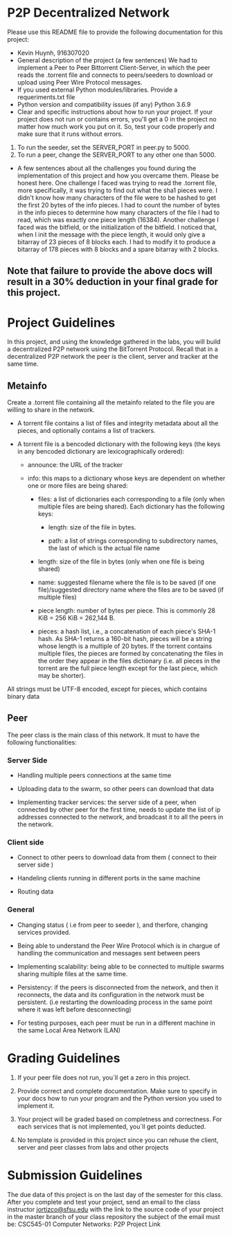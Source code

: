 # P2P Decentralized Network 

Please use this README file to provide the following documentation for this project:

* Kevin Huynh, 916307020
* General description of the project (a few sentences)
We had to implement a Peer to Peer Bittorrent Client-Server, in which the peer reads the .torrent file and connects to peers/seeders
to download or upload using Peer Wire Protocol messages.
* If you used external Python modules/libraries. Provide a requeriments.txt file  
* Python version and compatibility issues (if any)
Python 3.6.9
* Clear and specific instructions about how to run your project. If your project does not run or contains errors, you'll get a 0 in the project no matter how much work you put on it. So, test your code properly and make sure that it runs without errors.
1. To run the seeder, set the SERVER_PORT in peer.py to 5000.
2. To run a peer, change the SERVER_PORT to any other one than 5000.
* A few sentences about all the challenges you found during the implementation of this project and how you overcame them. Please be honest here. 
One challenge I faced was trying to read the .torrent file, more specifically, it was trying to find out what the sha1 pieces were. I didn't know how many characters of the file were to be hashed to get the first 20 bytes of the info pieces. I had to count the number of bytes in the info pieces to determine how many characters of the file I had to read, which was exactly one piece length (16384).
Another challenge I faced was the bitfield, or the initialization of the bitfield. I noticed that, when I init the message with the piece length, it would only give a bitarray of 23 pieces of 8 blocks each. I had to modify it to produce a bitarray of 178 pieces with 8 blocks and a spare bitarray with 2 blocks.

## Note that failure to provide the above docs will result in a 30% deduction in your final grade for this project. 

# Project Guidelines 

In this project, and using the knowledge gathered in the labs, you will build a decentralized P2P network using the BitTorrent Protocol. Recall that in a decentralized P2P network the peer is the client, server and tracker at the same time.

## Metainfo 

Create a .torrent file containing all the metainfo related to the file you are willing to share in the network. 
 
* A torrent file contains a list of files and integrity metadata about all the pieces, and optionally contains a list of trackers.

* A torrent file is a bencoded dictionary with the following keys (the keys in any bencoded dictionary are lexicographically ordered):

  * announce: the URL of the tracker
  
  * info: this maps to a dictionary whose keys are dependent on whether one or more files are being shared:
      
    * files: a list of dictionaries each corresponding to a file (only when multiple files are being shared). Each dictionary has the following keys:

        * length: size of the file in bytes.
       
        * path: a list of strings corresponding to subdirectory names, the last of which is the actual file name
       
    * length: size of the file in bytes (only when one file is being shared)

    * name: suggested filename where the file is to be saved (if one file)/suggested directory name where the files are to be saved (if             multiple files)
    
    * piece length: number of bytes per piece. This is commonly 28 KiB = 256 KiB = 262,144 B.
    
    * pieces: a hash list, i.e., a concatenation of each piece's SHA-1 hash. As SHA-1 returns a 160-bit hash, pieces will be a string whose length is a multiple of 20 bytes. If the torrent contains multiple files, the pieces are formed by concatenating the               files in the order they appear in the files dictionary (i.e. all pieces in the torrent are the full piece length except for the last piece, which may be shorter).

All strings must be UTF-8 encoded, except for pieces, which contains binary data

## Peer 

The peer class is the main class of this network. It must to have the following functionalities:

### Server Side 

  * Handling multiple peers connections at the same time

  * Uploading data to the swarm, so other peers can download that data 

  * Implementing tracker services: the server side of a peer, when connected by other peer for the first time, needs to update the list of ip addresses connected to the network, and broadcast it to all the peers in the network. 
  
### Client side 

  * Connect to other peers to download data from them ( connect to their server side )
  
  * Handeling clients running in different ports in the same machine 
  
  * Routing data 
  
### General 

  * Changing status ( i.e from peer to seeder ), and therfore, changing services provided. 
  
  * Being able to understand the Peer Wire Protocol which is in chargue of handling the communication and messages sent between peers 
  
  * Implementing scalability: being able to be connected to multiple swarms sharing multiple files at the same time. 
  
  * Persistency: if the peers is disconnected from the network, and then it reconnects, the data and its configuration in the network must be persistent. (i.e restarting the downloading process in the same point where it was left before desconnecting)
  
  * For testing purposes, each peer must be run in a different machine in the same Local Area Network (LAN)
  
# Grading Guidelines 

1. If your peer file does not run, you´ll get a zero in this project. 

2. Provide correct and complete documentation. Make sure to specify in your docs how to run your program and the Python version you used to implement it. 

3. Your project will be graded based on completness and correctness. For each services that is not implemented, you´ll get points deducted. 

4. No template is provided in this project since you can rehuse the client, server and peer classes from labs and other projects

# Submission Guidelines 

The due data of this project is on the last day of the semester for this class. After you complete and test your project, send an email to the class instructor jortizco@sfsu.edu with the link to the source code of your project in the master branch of your class repository 
the subject of the email must be: CSC545-01 Computer Networks: P2P Project Link
  
  
 


    


